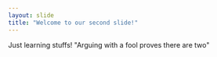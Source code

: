 ```yaml
---
layout: slide
title: "Welcome to our second slide!"
---
```

Just learning stuffs!
"Arguing with a fool proves there are two"
